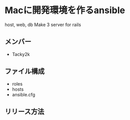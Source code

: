 # Macに開発環境を作るansible
host, web, db Make 3 server for rails

## メンバー
* Tacky2k

## ファイル構成
* roles
* hosts
* ansible.cfg


## リリース方法
